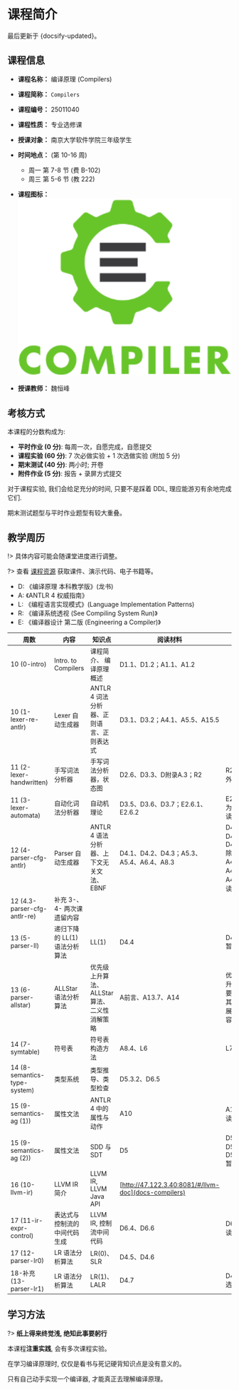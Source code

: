 # 课程简介

最后更新于 {docsify-updated}。

## 课程信息

- **课程名称：** 编译原理 (Compilers)

- **课程简称：** `Compilers`

- **课程编号：** $25011040$

- **课程性质：** 专业选修课

- **授课对象：** 南京大学软件学院三年级学生

- **时间地点：** (第 10-16 周)
  - 周一 第 7-8 节 (费 B-102)
  - 周三 第 5-6 节 (教 222)

- **课程图标：** ![Compiler](.assets/images/Compiler.svg ':size=15%')

- **授课教师：** 魏恒峰

## 考核方式

本课程的分数构成为:

- **平时作业 (0 分)**: 每周一次，自愿完成，自愿提交
- **课程实验 (60 分)**: 7 次必做实验 + 1 次选做实验 (附加 5 分)
- **期末测试 (40 分)**: 两小时; 开卷
- **附件作业 (5 分)**: 报告 + 录屏方式提交

对于课程实验, 我们会给足充分的时间, 只要不是踩着 DDL,
理应能游刃有余地完成它们.

期末测试题型与平时作业题型有较大重叠。

## 教学周历

!> 具体内容可能会随课堂进度进行调整。

?> 查看 [课程资源](resources) 获取课件、演示代码、电子书籍等。

- D: 《编译原理 本科教学版》(龙书)
- A: 《ANTLR 4 权威指南》
- L: 《编程语言实现模式》(Language Implementation Patterns)
- R: 《编译系统透视 (See Compiling System Run)》
- E: 《编译器设计 第二版 (Engineering a Compiler)》

<!-- A4.5、A12 -->

| 周数 | 内容 | 知识点 | 阅读材料 | 备注 |
| ----- | ----- | ----- | ----- | ----- |
| 10 (0-intro) | Intro. to Compilers | 课程简介、 编译原理概述 | D1.1、D1.2；A1.1、A1.2 | |
| 10 (1-lexer-re-antlr) | Lexer 自动生成器 | ANTLR 4 词法分析器、正则语言、正则表达式 | D3.1、D3.2；A4.1、A5.5、A15.5 | |
| 11 (2-lexer-handwritten) | 手写词法分析器 | 手写词法分析器，状态图 | D2.6、D3.3、D附录A.3；R2 | R2 为课外选读 |
| 11 (3-lexer-automata) | 自动化词法分析器 | 自动机理论 | D3.5、D3.6、D3.7；E2.6.1、E2.6.2 | E2.6.2 为课外选读 |
| 12 (4-parser-cfg-antlr) | Parser 自动生成器 | ANTLR 4 语法分析器、上下文无关文法、EBNF | D4.1、D4.2、D4.3；A5.3、A5.4、A6.4、A8.3 | D4.1.3、D4.1.4、D4.3.5 除外；A4.1、A4.2、A4.3 选读 |
| 12 (4.3-parser-cfg-antlr-re) | 补充 3-、4- 两次课遗留内容 | | | |
| 13 (5-parser-ll) | 递归下降的 LL(1) 语法分析算法 | LL(1) | D4.4 | D4.4.5 暂时略过 |
| 13 (6-parser-allstar) | ALLStar 语法分析算法 | 优先级上升算法、ALLStar 算法、二义性消解策略 | A前言、A13.7、A14 | 优先级上升算法需要掌握，其余为扩展介绍内容 |
| 14 (7-symtable) | 符号表 | 符号表构造方法 | A8.4、L6 | L7 选读 |
| 14 (8-semantics-type-system) | 类型系统| 类型推导、类型检查 | D5.3.2、D6.5 | |
| 15 (9-semantics-ag (1)) | 属性文法 | ANTLR 4 中的属性与动作 | A10 | A10.3 选读 |
| 15 (9-semantics-ag (2)) | 属性文法 | SDD 与 SDT | D5 | D5.4.2、D5.5.3、D5.5.4 暂时跳过 |
| 16 (10-llvm-ir) | LLVM IR 简介 | LLVM IR, LLVM Java API | [http://47.122.3.40:8081/#/llvm-doc](docs-compilers) | |
| 17 (11-ir-expr-control) | 表达式与控制流的中间代码生成 | LLVM IR, 控制流中间代码 | D6.4、D6.6 | D6.7 选读 |
| 17 (12-parser-lr0) | LR 语法分析算法 | LR(0)、SLR | D4.5、D4.6 | |
| 18-补充 (13-parser-lr1) | LR 语法分析算法 | LR(1)、LALR | D4.7 | D4.7.5 选读 |


## 学习方法

?> **纸上得来终觉浅, 绝知此事要躬行**

本课程**注重实践**, 会有多次课程实验。

在学习编译原理时, 仅仅是看书与死记硬背知识点是没有意义的。

只有自己动手实现一个编译器, 才能真正去理解编译原理。